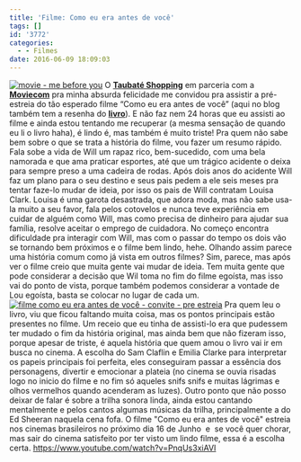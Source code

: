 ```yaml
---
title: 'Filme: Como eu era antes de você'
tags: []
id: '3772'
categories:
  - - Filmes
date: 2016-06-09 18:09:03
---
```


[![movie - me before you](http://natalia.blog.br/wp-content/uploads/2016/06/cena-do-filme-como-eu-era-antes-de-você-1024x512.jpeg)](http://natalia.blog.br/wp-content/uploads/2016/06/cena-do-filme-como-eu-era-antes-de-você.jpeg) O [**Taubaté Shopping**](http://www.taubateshopping.com.br/) em parceria com a **[Moviecom](http://www.moviecom.com.br/)** pra minha absurda felicidade me convidou pra assistir a pré-estreia do tão esperado filme “Como eu era antes de você” (aqui no blog também tem a resenha do **[livro](http://natalia.blog.br/2015/08/31/resenha-como-eu-era-antes-de-voce/)**). E não faz nem 24 horas que eu assisti ao filme e ainda estou tentando me recuperar (a mesma sensação de quando eu li o livro haha), é lindo é, mas também é muito triste! Pra quem não sabe bem sobre o que se trata a história do filme, vou fazer um resumo rápido. Fala sobe a vida de Will um rapaz rico, bem-sucedido, com uma bela namorada e que ama praticar esportes, até que um trágico acidente o deixa para sempre preso a uma cadeira de rodas. Após dois anos do acidente Will faz um plano para o seu destino e seus pais pedem a ele seis meses pra tentar faze-lo mudar de ideia, por isso os pais de Will contratam Louisa Clark. Louisa é uma garota desastrada, que adora moda, mas não sabe usa-la muito a seu favor, fala pelos cotovelos e nunca teve experiência em cuidar de alguém como Will, mas como precisa de dinheiro para ajudar sua família, resolve aceitar o emprego de cuidadora. No começo encontra dificuldade pra interagir com Will, mas com o passar do tempo os dois vão se tornando bem próximos e o filme bem lindo, hehe. Olhando assim parece uma história comum como já vista em outros filmes? Sim, parece, mas após ver o filme creio que muita gente vai mudar de ideia. Tem muita gente que pode considerar a decisão que Wil toma no fim do filme egoísta, mas isso vai do ponto de vista, porque também podemos considerar a vontade de Lou egoísta, basta se colocar no lugar de cada um. [![filme como eu era antes de você - convite - pre estreia ](http://natalia.blog.br/wp-content/uploads/2016/06/Pre-estreia-como-eu-era-antes-de-você-768x1024.jpg)](http://natalia.blog.br/wp-content/uploads/2016/06/Pre-estreia-como-eu-era-antes-de-você.jpg) Pra quem leu o livro, viu que ficou faltando muita coisa, mas os pontos principais estão presentes no filme. Um receio que eu tinha de assisti-lo era que pudessem ter mudado o fim da história original, mas ainda bem que não fizeram isso, porque apesar de triste, é aquela história que quem amou o livro vai ir em busca no cinema. A escolha do Sam Claflin e Emilia Clarke para interpretar os papeis principais foi perfeita, eles conseguiram passar a essência dos personagens, divertir e emocionar a plateia (no cinema se ouvia risadas logo no inicio do filme e no fim só aqueles snifs snifs e muitas lágrimas e olhos vermelhos quando acenderam as luzes). Outro ponto que não posso deixar de falar é sobre a trilha sonora linda, ainda estou cantando mentalmente e pelos cantos algumas músicas da trilha, principalmente a do Ed Sheeran naquela cena fofa. O filme "Como eu era antes de você" estreia nos cinemas brasileiros no próximo dia 16 de Junho  e  se você quer chorar, mas sair do cinema satisfeito por ter visto um lindo filme, essa é a escolha certa. https://www.youtube.com/watch?v=PnqUs3xiAVI